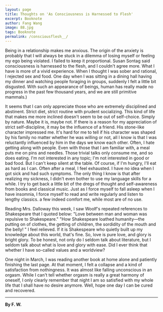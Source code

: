 ```yaml
---
layout: page
title: Thoughts on 'As Consciousness is Harnessed to Flesh'
excerpt: Booknote
author: Fang Wang
image: 88.jpg
tags: Booknote
permalink: /consciousflesh__/
---
```


Being in a relationship makes me anxious. The origin of the anxiety is probably that I will always be stuck in a dilemma of losing myself or feeling my ego being violated. I failed to keep it proportional. Susan Sontag said consciousness is harnessed to the flesh, and I couldn't agree more. What I have is more of a vivid experience. When I thought I was sober and rational, I rejected sex and food. One day when I was sitting in a dining hall having my dinner and watching people foraging in groups, suddenly I felt a little bit disgusted. With such an appearance of beings, human has really made no progress in the past few thousand years, and we are still primitive mammals.)

It seems that I can only appreciate those who are extremely disciplined and abstinent. Strict diet, strict routine with prudent socializing. This kind of life that makes me more inclined doesn't seem to be out of self-choice. Simply by nature. Maybe it is, maybe not. If there is a reason for my appreciation of strict self-discipline, it may be the influence of a friend. His stone-like character impressed me. It's hard for me to tell if his character was shaped by his family no matter whether he was willing or not, all I know is that I was reluctantly influenced by him in the days we know each other. Often, I hate getting along with people. Even with those that I am familiar with, a meal puts me on pins and needles. Those trivial talks only consume me, and so does eating. I'm not interested in any topic; I'm not interested in good or bad food. But I can't keep silent at the table. Of course, if I'm hungry, I'll eat as hard as I can. Often after a meal, I feel exhausted. I have no idea when I got sick and had such symptoms. The only thing I know is that after realizing my sickness, I didn't even bother to use my language skills for a while. I try to get back a little bit of the dregs of thought and self-awareness from books and classical music. Just as I force myself to fall asleep when I have insomnia, I force myself to read and write regularly and listen to lengthy classics. a few indeed comfort me, while most are of no use.

Reading Mrs. Dalloway this week, I saw Woolf's repeated references to Shakespeare that I quoted below:
"Love between man and woman was repulsive to Shakespeare."
"How Shakespeare loathed humanity—the putting on of clothes, the getting of children, the sordidity of the mouth and the belly! "
I feel relieved. If it is Shakespeare who quietly built up my knowledge about this world, that's fine. So, love is pure love, and glory is bright glory. To be honest, not only do I seldom talk about literature, but I seldom talk about what is love and glory with ease. Did I ever think that whether I have so-called values and a worldview?

One night in March, I was reading another book at home alone and patiently finishing the last page. At that moment, I felt a collapse and a kind of satisfaction from nothingness. It was almost like falling unconscious in an orgasm. While I can't tell whether orgasm is really a great harmony of oneself, I only clearly remember that night I am so satisfied with my whole life that I shall have no desire anymore.
Well, hope one day I can be cured and recovered.

****

**By F. W.**  

